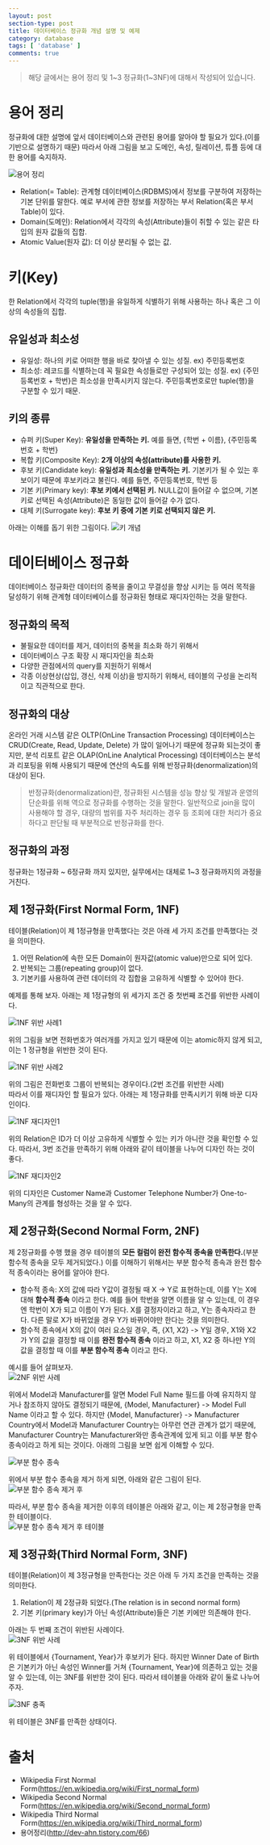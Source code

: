 ```yaml
---
layout: post
section-type: post
title: 데이터베이스 정규화 개념 설명 및 예제
category: database
tags: [ 'database' ]
comments: true
---
```


> 해당 글에서는 용어 정리 및 1~3 정규화(1~3NF)에 대해서 작성되어 있습니다. 

# 용어 정리

정규화에 대한 설명에 앞서 데이터베이스와 관련된 용어를 알아야 할 필요가 있다.(이를 기반으로 설명하기 때문) 따라서 아래 그림을 보고 도메인, 속성, 릴레이션, 튜플 등에 대한 용어를 숙지하자.  

![용어 정리](https://www.dropbox.com/s/7wuch5scloueeza/%EC%8A%A4%ED%81%AC%EB%A6%B0%EC%83%B7%202018-12-02%2017.16.29.png)  

- Relation(= Table): 관계형 데이터베이스(RDBMS)에서 정보를 구분하여 저장하는 기본 단위를 말한다. 예로 부서에 관한 정보를 저장하는 부서 Relation(혹은 부서 Table)이 있다.
- Domain(도메인): Relation에서 각각의 속성(Attribute)들이 취할 수 있는 같은 타입의 원자 값들의 집합.
- Atomic Value(원자 값): 더 이상 분리될 수 없는 값.

# 키(Key)

한 Relation에서 각각의 tuple(행)을 유일하게 식별하기 위해 사용하는 하나 혹은 그 이상의 속성들의 집합.

## 유일성과 최소성

- 유일성: 하나의 키로 어떠한 행을 바로 찾아낼 수 있는 성질. ex) 주민등록번호
- 최소성: 레코드를 식별하는데 꼭 필요한 속성들로만 구성되어 있는 성질. ex) {주민등록번호 + 학번}은 최소성을 만족시키지 않는다. 주민등록번호로만 tuple(행)을 구분할 수 있기 때문.

## 키의 종류

- 슈퍼 키(Super Key): **유일성을 만족하는 키.** 예를 들면, {학번 + 이름}, {주민등록번호 + 학번}
- 복합 키(Composite Key): **2개 이상의 속성(attribute)를 사용한 키.**
- 후보 키(Candidate key): **유일성과 최소성을 만족하는 키.** 기본키가 될 수 있는 후보이기 때문에 후보키라고 불린다. 예를 들면, 주민등록번호, 학번 등
- 기본 키(Primary key): **후보 키에서 선택된 키.** NULL값이 들어갈 수 없으며, 기본키로 선택된 속성(Attribute)은 동일한 값이 들어갈 수가 없다.
- 대체 키(Surrogate key): **후보 키 중에 기본 키로 선택되지 않은 키.**

아래는 이해를 돕기 위한 그림이다.
![키 개념](https://www.dropbox.com/s/l51vuclpeqkdmwr/%EC%8A%A4%ED%81%AC%EB%A6%B0%EC%83%B7%202018-12-04%2014.33.19.png)

# 데이터베이스 정규화

데이터베이스 정규화란 데이터의 중복을 줄이고 무결성을 향상 시키는 등 여러 목적을 달성하기 위해 관계형 데이터베이스를 정규화된 형태로 재디자인하는 것을 말한다.

## 정규화의 목적

- 불필요한 데이터를 제거, 데이터의 중복을 최소화 하기 위해서
- 데이터베이스 구조 확장 시 재디자인을 최소화
- 다양한 관점에서의 query를 지원하기 위해서
- 각종 이상현상(삽입, 갱신, 삭제 이상)을 방지하기 위해서, 테이블의 구성을 논리적이고 직관적으로 한다.

## 정규화의 대상

온라인 거래 시스템 같은 OLTP(OnLine Transaction Processing) 데이터베이스는 CRUD(Create, Read, Update, Delete) 가 많이 일어나기 때문에 정규화 되는것이 좋지만, 분석 리포트 같은 OLAP(OnLine Analytical Processing) 데이터베이스는 분석과 리포팅을 위해 사용되기 때문에 연산의 속도를 위해 반정규화(denormalization)의 대상이 된다.

> 반정규화(denormalization)란, 정규화된 시스템을 성능 향상 및 개발과 운영의 단순화를 위해 역으로 정규화를 수행하는 것을 말한다. 일반적으로 join을 많이 사용해야 할 경우, 대량의 범위를 자주 처리하는 경우 등 조회에 대한 처리가 중요하다고 판단될 때 부분적으로 반정규화를 한다.

## 정규화의 과정

정규화는 1정규화 ~ 6정규화 까지 있지만, 실무에서는 대체로 1~3 정규화까지의 과정을 거친다.

## 제 1정규화(First Normal Form, 1NF)

테이블(Relation)이 제 1정규형을 만족했다는 것은 아래 세 가지 조건를 만족했다는 것을 의미한다.

1. 어떤 Relation에 속한 모든 Domain이 원자값(atomic value)만으로 되어 있다.
2. 반복되는 그룹(repeating group)이 없다.
3. 기본키를 사용하여 관련 데이터의 각 집합을 고유하게 식별할 수 있어야 한다.

예제를 통해 보자. 아래는 제 1정규형의 위 세가지 조건 중 첫번째 조건를 위반한 사례이다.  

![1NF 위반 사례1](https://www.dropbox.com/s/9s8vowdzs3t66uw/%EC%8A%A4%ED%81%AC%EB%A6%B0%EC%83%B7%202018-12-02%2017.50.02.png)  

위의 그림을 보면 전화번호가 여러개를 가지고 있기 때문에 이는 atomic하지 않게 되고, 이는 1 정규형을 위반한 것이 된다.

![1NF 위반 사례2](https://www.dropbox.com/s/rk4jovticy5y3fw/%EC%8A%A4%ED%81%AC%EB%A6%B0%EC%83%B7%202018-12-02%2017.54.10.png)  

위의 그림은 전화번호 그룹이 반복되는 경우이다.(2번 조건를 위반한 사례)  
따라서 이를 재디자인 할 필요가 있다. 아래는 제 1정규화를 만족시키기 위해 바꾼 디자인이다.  

![1NF 재디자인1](https://www.dropbox.com/s/1rr8ofxuy46i61b/%EC%8A%A4%ED%81%AC%EB%A6%B0%EC%83%B7%202018-12-02%2018.00.52.png)  

위의 Relation은 ID가 더 이상 고유하게 식별할 수 있는 키가 아니란 것을 확인할 수 있다. 따라서, 3번 조건을 만족하기 위해 아래와 같이 테이블을 나누어 디자인 하는 것이 좋다.  

![1NF 재디자인2](https://www.dropbox.com/s/dpuppv89n42ubre/%EC%8A%A4%ED%81%AC%EB%A6%B0%EC%83%B7%202018-12-02%2022.55.29.png)  

위의 디자인은 Customer Name과 Customer Telephone Number가 One-to-Many의 관계를 형성하는 것을 알 수 있다.

## 제 2정규화(Second Normal Form, 2NF)

제 2정규화를 수행 했을 경우 테이블의 **모든 컬럼이 완전 함수적 종속을 만족한다.**(부분 함수적 종속을 모두 제거되었다.) 이를 이해하기 위해서는 부분 함수적 종속과 완전 함수적 종속이라는 용어를 알아야 한다.

- 함수적 종속: X의 값에 따라 Y값이 결정될 때 X -> Y로 표현하는데, 이를 Y는 X에 대해 **함수적 종속** 이라고 한다. 예를 들어 학번을 알면 이름을 알 수 있는데, 이 경우엔 학번이 X가 되고 이름이 Y가 된다. X를 결정자이라고 하고, Y는 종속자라고 한다. 다른 말로 X가 바뀌었을 경우 Y가 바뀌어야만 한다는 것을 의미한다. 
- 함수적 종속에서 X의 값이 여러 요소일 경우, 즉, {X1, X2} -> Y일 경우, X1와 X2가 Y의 값을 결정할 때 이를 **완전 함수적 종속** 이라고 하고, X1, X2 중 하나만 Y의 값을 결정할 때 이를 **부분 함수적 종속** 이라고 한다.  

예시를 들어 살펴보자.  
![2NF 위반 사례](https://www.dropbox.com/s/c2xfxdanbuiaw1l/%EC%8A%A4%ED%81%AC%EB%A6%B0%EC%83%B7%202018-12-03%2006.58.17.png)  

위에서 Model과 Manufacturer를 알면 Model Full Name 필드를 아예 유지하지 않거나 참조하지 않아도 결정되기 때문에, {Model, Manufacturer} -> Model Full Name 이라고 할 수 있다. 
하지만 {Model, Manufacturer} -> Manufacturer Country에서  Model과 Manufacturer Country는 아무런 연관 관계가 없기 때문에, Manufacturer Country는 Manufacturer와만 종속관계에 있게 되고 이를 부분 함수 종속이라고 하게 되는 것이다. 아래의 그림을 보면 쉽게 이해할 수 있다.

![부분 함수 종속](https://www.dropbox.com/s/q4qcy99obhv6vnu/%EC%8A%A4%ED%81%AC%EB%A6%B0%EC%83%B7%202018-12-03%2010.49.33.png)  

위에서 부분 함수 종속을 제거 하게 되면, 아래와 같은 그림이 된다.  
![부분 함수 종속 제거 후](https://www.dropbox.com/s/v88uavl6zs5jsiz/%EC%8A%A4%ED%81%AC%EB%A6%B0%EC%83%B7%202018-12-03%2010.53.55.png)  

따라서, 부분 함수 종속을 제거한 이후의 테이블은 아래와 같고, 이는 제 2정규형을 만족한 테이블이다.  
![부분 함수 종속 제거 후 테이블](https://www.dropbox.com/s/x8481598dhnpzeg/%EC%8A%A4%ED%81%AC%EB%A6%B0%EC%83%B7%202018-12-03%2010.58.15.png)

## 제 3정규화(Third Normal Form, 3NF)

테이블(Relation)이 제 3정규형을 만족한다는 것은 아래 두 가지 조건을 만족하는 것을 의미한다.
1. Relation이 제 2정규화 되었다.(The relation is in second normal form)
2. 기본 키(primary key)가 아닌 속성(Attribute)들은 기본 키에만 의존해야 한다.

아래는 두 번째 조건이 위반된 사례이다.  
![3NF 위반 사례](https://www.dropbox.com/s/xtfoetv8hg6jn3f/%EC%8A%A4%ED%81%AC%EB%A6%B0%EC%83%B7%202018-12-03%2012.59.46.png)  

위 테이블에서 {Tournament, Year}가 후보키가 된다. 하지만 Winner Date of Birth은 기본키가 아닌 속성인 Winner를 거쳐 {Tournament, Year}에 의존하고 있는 것을 알 수 있는데, 이는 3NF를 위반한 것이 된다. 따라서 테이블을 아래와 같이 둘로 나누어 주자.  

![3NF 충족](https://www.dropbox.com/s/ks03nkc26nsffin/%EC%8A%A4%ED%81%AC%EB%A6%B0%EC%83%B7%202018-12-04%2014.51.39.png)  

위 테이블은 3NF를 만족한 상태이다.

# 출처

- Wikipedia First Normal Form(https://en.wikipedia.org/wiki/First_normal_form)
- Wikipedia Second Normal Form(https://en.wikipedia.org/wiki/Second_normal_form)
- Wikipedia Third Normal Form(https://en.wikipedia.org/wiki/Third_normal_form)
- 용어정리(http://dev-ahn.tistory.com/66)
